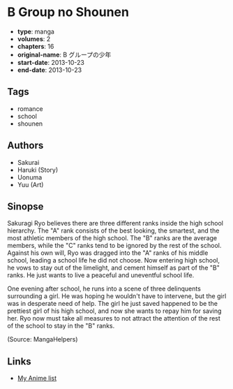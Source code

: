 # B Group no Shounen

-   **type**: manga
-   **volumes**: 2
-   **chapters**: 16
-   **original-name**: B グループの少年
-   **start-date**: 2013-10-23
-   **end-date**: 2013-10-23

## Tags

-   romance
-   school
-   shounen

## Authors

-   Sakurai
-   Haruki (Story)
-   Uonuma
-   Yuu (Art)

## Sinopse

Sakuragi Ryo believes there are three different ranks inside the high school hierarchy. The "A" rank consists of the best looking, the smartest, and the most athletic members of the high school. The "B" ranks are the average members, while the "C" ranks tend to be ignored by the rest of the school. Against his own will, Ryo was dragged into the "A" ranks of his middle school, leading a school life he did not choose. Now entering high school, he vows to stay out of the limelight, and cement himself as part of the "B" ranks. He just wants to live a peaceful and uneventful school life.

One evening after school, he runs into a scene of three delinquents surrounding a girl. He was hoping he wouldn't have to intervene, but the girl was in desperate need of help. The girl he just saved happened to be the prettiest girl of his high school, and now she wants to repay him for saving her. Ryo now must take all measures to not attract the attention of the rest of the school to stay in the "B" ranks.

(Source: MangaHelpers)

## Links

-   [My Anime list](https://myanimelist.net/manga/75931/B_Group_no_Shounen)
